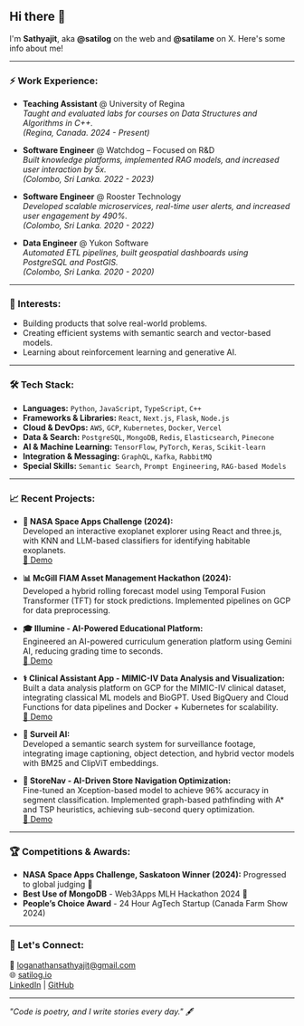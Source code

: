## Hi there 👋  
I'm **Sathyajit**, aka **@satilog** on the web and **@satilame** on X. Here's some info about me!

---

### ⚡ Work Experience:
- **Teaching Assistant** @ University of Regina  
  *Taught and evaluated labs for courses on Data Structures and Algorithms in C++.*  
  *(Regina, Canada. 2024 - Present)*

- **Software Engineer** @ Watchdog – Focused on R&D  
  *Built knowledge platforms, implemented RAG models, and increased user interaction by 5x.*  
  *(Colombo, Sri Lanka. 2022 - 2023)*

- **Software Engineer** @ Rooster Technology  
  *Developed scalable microservices, real-time user alerts, and increased user engagement by 490%.*  
  *(Colombo, Sri Lanka. 2020 - 2022)*

- **Data Engineer** @ Yukon Software  
  *Automated ETL pipelines, built geospatial dashboards using PostgreSQL and PostGIS.*  
  *(Colombo, Sri Lanka. 2020 - 2020)*

---

### 🌱 Interests:
- Building products that solve real-world problems.
- Creating efficient systems with semantic search and vector-based models.
- Learning about reinforcement learning and generative AI.

---

### 🛠️ Tech Stack:  
- **Languages:** `Python`, `JavaScript`, `TypeScript`, `C++`  
- **Frameworks & Libraries:** `React`, `Next.js`, `Flask`, `Node.js`  
- **Cloud & DevOps:** `AWS`, `GCP`, `Kubernetes`, `Docker`, `Vercel`  
- **Data & Search:** `PostgreSQL`, `MongoDB`, `Redis`, `Elasticsearch`, `Pinecone`  
- **AI & Machine Learning:** `TensorFlow`, `PyTorch`, `Keras`, `Scikit-learn`  
- **Integration & Messaging:** `GraphQL`, `Kafka`, `RabbitMQ`  
- **Special Skills:** `Semantic Search`, `Prompt Engineering`, `RAG-based Models`

---

### 📈 Recent Projects:
- **🌌 NASA Space Apps Challenge (2024):**  
  Developed an interactive exoplanet explorer using React and three.js, with KNN and LLM-based classifiers for identifying habitable exoplanets.  
  [🎥 Demo](https://www.youtube.com/watch?v=SYPQo4-P5J0)

- **📊 McGill FIAM Asset Management Hackathon (2024):**  
  Developed a hybrid rolling forecast model using Temporal Fusion Transformer (TFT) for stock predictions. Implemented pipelines on GCP for data preprocessing.  

- **🎓 Illumine - AI-Powered Educational Platform:**  
  Engineered an AI-powered curriculum generation platform using Gemini AI, reducing grading time to seconds.  
  [🎥 Demo](https://www.youtube.com/watch?v=F8cMYcFo8No)

- **⚕️ Clinical Assistant App - MIMIC-IV Data Analysis and Visualization:**  
  Built a data analysis platform on GCP for the MIMIC-IV clinical dataset, integrating classical ML models and BioGPT. Used BigQuery and Cloud Functions for data pipelines and Docker + Kubernetes for scalability.  
  [🎥 Demo](https://www.youtube.com/watch?v=DL0GQEr2-RA)

- **🎥 Surveil AI:**  
  Developed a semantic search system for surveillance footage, integrating image captioning, object detection, and hybrid vector models with BM25 and ClipViT embeddings.

- **🛒 StoreNav - AI-Driven Store Navigation Optimization:**  
  Fine-tuned an Xception-based model to achieve 96% accuracy in segment classification. Implemented graph-based pathfinding with A* and TSP heuristics, achieving sub-second query optimization.  
  [🎥 Demo](https://www.loom.com/share/ada57420b1ba44bfa09c84e6b2049c22)

---

### 🏆 Competitions & Awards:
- **NASA Space Apps Challenge, Saskatoon Winner (2024):** Progressed to global judging 🌌  
- **Best Use of MongoDB** - Web3Apps MLH Hackathon 2024 🏅  
- **People’s Choice Award** - 24 Hour AgTech Startup (Canada Farm Show 2024)

---

### 🤝 Let's Connect:
📧 [loganathansathyajit@gmail.com](mailto:loganathansathyajit@gmail.com)  
🌐 [satilog.io](https://satilog.io)  
[LinkedIn](https://linkedin.com/in/sathyajit-loganathan) | [GitHub](https://github.com/satilog)

---

*"Code is poetry, and I write stories every day."* 🖋️